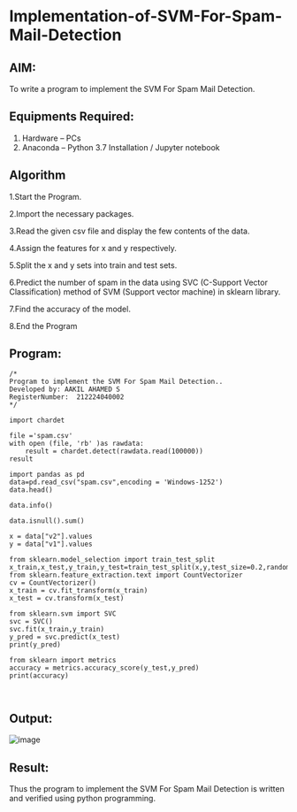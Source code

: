 # Implementation-of-SVM-For-Spam-Mail-Detection

## AIM:
To write a program to implement the SVM For Spam Mail Detection.

## Equipments Required:
1. Hardware – PCs
2. Anaconda – Python 3.7 Installation / Jupyter notebook

## Algorithm
1.Start the Program.

2.Import the necessary packages.

3.Read the given csv file and display the few contents of the data.

4.Assign the features for x and y respectively.

5.Split the x and y sets into train and test sets.

6.Predict the number of spam in the data using SVC (C-Support Vector Classification) method of SVM (Support vector machine) in sklearn library.

7.Find the accuracy of the model.

8.End the Program

## Program:
```
/*
Program to implement the SVM For Spam Mail Detection..
Developed by: AAKIL AHAMED S
RegisterNumber:  212224040002
*/

import chardet

file ='spam.csv'
with open (file, 'rb' )as rawdata:
    result = chardet.detect(rawdata.read(100000))
result

import pandas as pd
data=pd.read_csv("spam.csv",encoding = 'Windows-1252')
data.head()

data.info()

data.isnull().sum()

x = data["v2"].values
y = data["v1"].values

from sklearn.model_selection import train_test_split
x_train,x_test,y_train,y_test=train_test_split(x,y,test_size=0.2,random_state=100)
from sklearn.feature_extraction.text import CountVectorizer
cv = CountVectorizer()
x_train = cv.fit_transform(x_train)
x_test = cv.transform(x_test)

from sklearn.svm import SVC
svc = SVC()
svc.fit(x_train,y_train)
y_pred = svc.predict(x_test)
print(y_pred)

from sklearn import metrics 
accuracy = metrics.accuracy_score(y_test,y_pred)
print(accuracy)



```

## Output:
![image](https://github.com/user-attachments/assets/a33c156a-a4ba-45f1-9a64-47a2d096d159)



## Result:
Thus the program to implement the SVM For Spam Mail Detection is written and verified using python programming.
